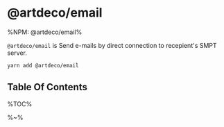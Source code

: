 # @artdeco/email

%NPM: @artdeco/email%

`@artdeco/email` is Send e-mails by direct connection to recepient's SMPT server.

```sh
yarn add @artdeco/email
```

## Table Of Contents

%TOC%

%~%